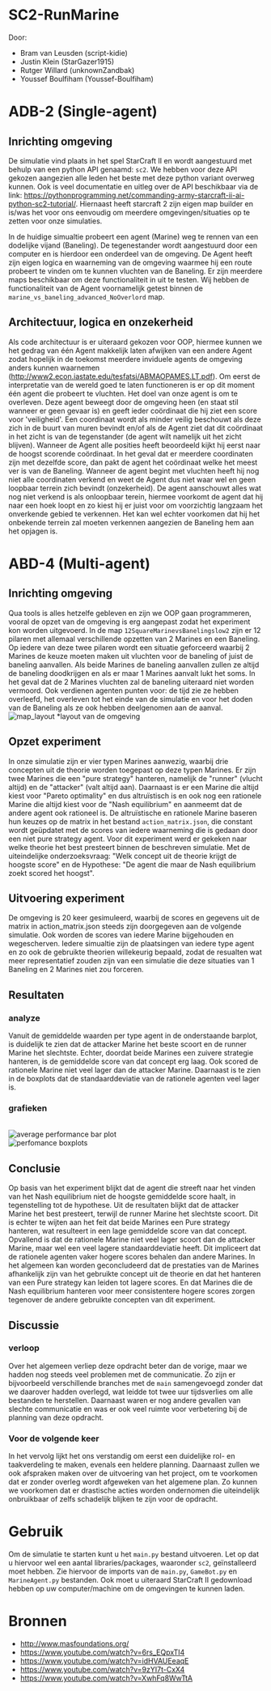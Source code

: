 # SC2-RunMarine
Door: 
- Bram van Leusden (script-kidie)
- Justin Klein (StarGazer1915)
- Rutger Willard (unknownZandbak)
- Youssef Boulfiham (Youssef-Boulfiham)

# ADB-2 (Single-agent)
## Inrichting omgeving
De simulatie vind plaats in het spel StarCraft II en wordt aangestuurd met behulp van een python API genaamd: `sc2`. We hebben voor deze API gekozen aangezien alle leden het beste met deze python variant overweg kunnen. Ook is veel documentatie en uitleg over de API beschikbaar via de link: https://pythonprogramming.net/commanding-army-starcraft-ii-ai-python-sc2-tutorial/. Hiernaast heeft starcraft 2 zijn eigen map builder en is/was het voor ons eenvoudig om meerdere omgevingen/situaties op te zetten voor onze simulaties. 

In de huidige simualtie probeert een agent (Marine) weg te rennen van een dodelijke vijand (Baneling). De tegenestander wordt aangestuurd door een computer en is hierdoor een onderdeel van de omgeving. De Agent heeft zijn eigen logica en waarneming van de omgeving waarmee hij een route probeert te vinden om te kunnen vluchten van de Baneling. Er zijn meerdere maps beschikbaar om deze functionaliteit in uit te testen. Wij hebben de functionaliteit van de Agent voornamelijk getest binnen de `marine_vs_baneling_advanced_NoOverlord` map.

## Architectuur, logica en onzekerheid
Als code architectuur is er uiteraard gekozen voor OOP, hiermee kunnen we het gedrag van één Agent makkelijk laten afwijken van een andere Agent zodat hopelijk in de toekomst meerdere inviduele agents de omgeving anders kunnen waarnemen (http://www2.econ.iastate.edu/tesfatsi/ABMAOPAMES.LT.pdf). Om eerst de interpretatie van de wereld goed te laten functioneren is er op dit moment één agent die probeert te vluchten. Het doel van onze agent is om te overleven. Deze agent beweegt door de omgeving heen (en staat stil wanneer er geen gevaar is) en geeft ieder coördinaat die hij ziet een score voor 'veiligheid'. Een coordinaat wordt als minder veilig beschouwt als deze zich in de buurt van muren bevindt en/of als de Agent ziet dat dit coördinaat in het zicht is van de tegenstander (de agent wilt namelijk uit het zicht blijven). Wanneer de Agent alle posities heeft beoordeeld kijkt hij eerst naar de hoogst scorende coördinaat. In het geval dat er meerdere coordinaten zijn met dezelfde score, dan pakt de agent het coördinaat welke het meest ver is van de Baneling. Wanneer de agent begint met vluchten heeft hij nog niet alle coordinaten verkend en weet de Agent dus niet waar wel en geen loopbaar terrein zich bevindt (onzekerheid). De agent aanschouwt alles wat nog niet verkend is als onloopbaar terein, hiermee voorkomt de agent dat hij naar een hoek loopt en zo kiest hij er juist voor om voorzichtig langzaam het onverkende gebied te verkennen. Het kan wel echter voorkomen dat hij het onbekende terrein zal moeten verkennen aangezien de Baneling hem aan het opjagen is.

# ABD-4 (Multi-agent)
## Inrichting omgeving 
Qua tools is alles hetzelfe gebleven en zijn we OOP gaan programmeren, vooral de opzet van de omgeving is erg aangepast zodat het experiment kon worden uitgevoerd. In de map `12SquareMarinevsBanelingslow2` zijn er 12 pilaren met allemaal verschillende opzetten van 2 Marines en een Baneling. Op iedere van deze twee pilaren wordt een situatie geforceerd waarbij 2 Marines de keuze moeten maken uit vluchten voor de baneling of juist de baneling aanvallen. Als beide Marines de baneling aanvallen zullen ze altijd de baneling doodkrijgen en als er maar 1 Marines aanvalt lukt het soms. In het geval dat de 2 Marines vluchten zal de baneling uiteraard niet worden vermoord. Ook verdienen agenten punten voor: de tijd zie ze hebben overleefd, het overleven tot het einde van de simulatie en voor het doden van de Baneling als ze ook hebben deelgenomen aan de aanval. <br>![map_layout](Readme_img/map_layout.png) *layout van de omgeving

## Opzet experiment 
In onze simulatie zijn er vier typen Marines aanwezig, waarbij drie concepten uit de theorie worden toegepast op deze typen Marines. Er zijn twee Marines die een "pure strategy" hanteren, namelijk de "runner" (vlucht altijd) en de "attacker" (valt altijd aan). Daarnaast is er een Marine die altijd kiest voor "Pareto optimality" en dus altruïstisch is en ook nog een rationele Marine die altijd kiest voor de "Nash equilibrium" en aanmeemt dat de andere agent ook rationeel is. De altruïstische en rationele Marine baseren hun keuzes op de matrix in het bestand `action_matrix.json`, die constant wordt geüpdatet met de scores van iedere waarneming die is gedaan door een niet pure strategy agent. Voor dit experiment werd er gekeken naar welke theorie het best presteert binnen de beschreven simulatie. Met de uiteindelijke onderzoeksvraag: "Welk concept uit de theorie krijgt de hoogste score" en de Hypothese: "De agent die maar de Nash equilibrium zoekt scored het hoogst". 

## Uitvoering experiment 
De omgeving is 20 keer gesimuleerd, waarbij de scores en gegevens uit de matrix in action_matrix.json steeds zijn doorgegeven aan de volgende simulatie. Ook worden de scores van iedere Marine bijgehouden en wegescherven. Iedere simualtie zijn de plaatsingen van iedere type agent en zo ook de gebruikte theorien willekeurig bepaald, zodat de resualten wat meer representatief zouden zijn van een simulatie die deze situaties van 1 Baneling en 2 Marines niet zou forceren. 

## Resultaten 
### analyze 
Vanuit de gemiddelde waarden per type agent in de onderstaande barplot, is duidelijk te zien dat de attacker Marine het beste scoort en de runner Marine het slechtste. Echter, doordat beide Marines een zuivere strategie hanteren, is de gemiddelde score van dat concept erg laag. Ook scored de rationele Marine niet veel lager dan de attacker Marine. Daarnaast is te zien in de boxplots dat de standaarddeviatie van de rationele agenten veel lager is. 

### grafieken 
<br>![average performance bar plot](Readme_img/average_performace_bar.png)
<br>![perfomance boxplots](Readme_img/perfomance_wiskers.png)

## Conclusie 
Op basis van het experiment blijkt dat de agent die streeft naar het vinden van het Nash equilibrium niet de hoogste gemiddelde score haalt, in tegenstelling tot de hypothese. Uit de resultaten blijkt dat de attacker Marine het best presteert, terwijl de runner Marine het slechtste scoort. Dit is echter te wijten aan het feit dat beide Marines een Pure strategy hanteren, wat resulteert in een lage gemiddelde score van dat concept. Opvallend is dat de rationele Marine niet veel lager scoort dan de attacker Marine, maar wel een veel lagere standaarddeviatie heeft. Dit impliceert dat de rationele agenten vaker hogere scores behalen dan andere Marines. In het algemeen kan worden geconcludeerd dat de prestaties van de Marines afhankelijk zijn van het gebruikte concept uit de theorie en dat het hanteren van een Pure strategy kan leiden tot lagere scores. En dat Marines die de Nash equilibrium hanteren voor meer consistentere hogere scores zorgen tegenover de andere gebruikte concepten van dit experiment. 

## Discussie 
### verloop 
Over het algemeen verliep deze opdracht beter dan de vorige, maar we hadden nog steeds veel problemen met de communicatie. Zo zijn er bijvoorbeeld verschillende branches met de `main` samengevoegd zonder dat we daarover hadden overlegd, wat leidde tot twee uur tijdsverlies om alle bestanden te herstellen. Daarnaast waren er nog andere gevallen van slechte communicatie en was er ook veel ruimte voor verbetering bij de planning van deze opdracht.

### Voor de volgende keer
In het vervolg lijkt het ons verstandig om eerst een duidelijke rol- en taakverdeling te maken, evenals een heldere planning. Daarnaast zullen we ook afspraken maken over de uitvoering van het project, om te voorkomen dat er zonder overleg wordt afgeweken van het algemene plan. Zo kunnen we voorkomen dat er drastische acties worden ondernomen die uiteindelijk onbruikbaar of zelfs schadelijk blijken te zijn voor de opdracht.

# Gebruik
Om de simulatie te starten kunt u het `main.py` bestand uitvoeren. Let op dat u hiervoor wel een aantal libraries/packages, waaronder `sc2`, geïnstalleerd moet hebben. Zie hiervoor de imports van de `main.py`, `GameBot.py` en `MarineAgent.py` bestanden. Ook moet u uiteraard StarCraft II gedownload hebben op uw computer/machine om de omgevingen te kunnen laden.

# Bronnen 
- http://www.masfoundations.org/<br>
- https://www.youtube.com/watch?v=6rs_EQpxTI4<br>
- https://www.youtube.com/watch?v=idHVAUEeaqE<br>
- https://www.youtube.com/watch?v=9zYI7t-CxX4<br>
- https://www.youtube.com/watch?v=XwhFq8WwTtA
